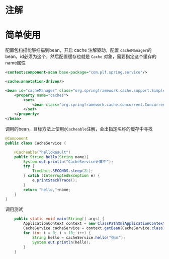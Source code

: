 # 注解



# 简单使用

配置包扫描能够扫描到bean，开启 cache 注解驱动，配置 `cacheManager`的bean，id必须为这个，然后配置缓存也就是 `Cache` 对象，需要指定这个缓存的name属性

```xml
<context:component-scan base-package="com.plf.spring.service"/>

<cache:annotation-driven/>

<bean id="cacheManager" class="org.springframework.cache.support.SimpleCacheManager">
    <property name="caches">
        <set>
            <bean class="org.springframework.cache.concurrent.ConcurrentMapCacheFactoryBean" p:name="helloResult"/>
        </set>
    </property>
</bean>
```

调用的bean，目标方法上使用`@Cacheable`注解，会出指定名称的缓存中寻找

```java
@Component
public class CacheService {

    @Cacheable("helloResult")
    public String hello(String name){
        System.out.println("CacheService计算中");
        try {
            TimeUnit.SECONDS.sleep(2L);
        } catch (InterruptedException e) {
            e.printStackTrace();
        }
        return "hello,"+name;
    }
}
```

调用测试

```java
    public static void main(String[] args) {
        ApplicationContext context = new ClassPathXmlApplicationContext("spring-cache.xml");
        CacheService cacheService = context.getBean(CacheService.class);
        for (int i = 0; i < 10; i++) {
            String hello = cacheService.hello("张三");
            System.out.println(hello);
        }
    }
```

